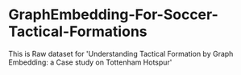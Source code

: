 # GraphEmbedding-For-Soccer-Tactical-Formations
This is Raw dataset for 'Understanding Tactical Formation by Graph Embedding: a Case study on Tottenham Hotspur' 
